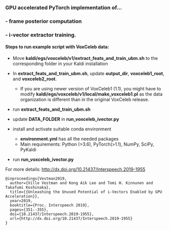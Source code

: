 ### GPU accelerated PyTorch implementation of... 
### - frame posterior computation
### - i-vector extractor training.

#### Steps to run example script with VoxCeleb data:
- Move **kaldi/egs/voxceleb/v1/extract_feats_and_train_ubm.sh** to the corresponding folder in your Kaldi installation

- In **extract_feats_and_train_ubm.sh**, update **output_dir**, **voxceleb1_root**, and **voxceleb2_root**.
  - If you are using newer version of VoxCeleb1 (1.1), you might have to modify **kaldi/egs/voxceleb/v1/local/make_voxceleb1.pl** as the data organization is different than in the original VoxCeleb release.
  
- run **extract_feats_and_train_ubm.sh**

- update **DATA_FOLDER** in **run_voxceleb_ivector.py**

- install and activate suitable conda environment
  - **environment.yml** has all the needed packages
  - Main requirements: Python (>3.6), PyTorch(>1.1), NumPy, SciPy, PyKaldi
  
- run **run_voxceleb_ivector.py**


For more details:
http://dx.doi.org/10.21437/Interspeech.2019-1955

```
@inproceedings{Vestman2019,
  author={Ville Vestman and Kong Aik Lee and Tomi H. Kinnunen and Takafumi Koshinaka},
  title={{Unleashing the Unused Potential of i-Vectors Enabled by GPU Acceleration}},
  year=2019,
  booktitle={Proc. Interspeech 2019},
  pages={351--355},
  doi={10.21437/Interspeech.2019-1955},
  url={http://dx.doi.org/10.21437/Interspeech.2019-1955}
}
```

